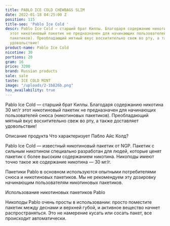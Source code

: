 ```yaml
---
title: PABLO ICE COLD CHEWBAGS SLIM
date: 2022-01-18 04:25:00 Z
position: 115
title-seo: 'Pablo Ice Cold '
descr: Pablo Ice Cold — старший брат Киллы. Благодаря содержанию никотина 30 мг/г
  этот никотиновый пакетик не предназначен для начинающих пользователей снюса (никотиновых
  пакетиков). Преобладающий мятный вкус восхитительно свеж во рту, а также доставляет
  удовольствие!
product-name: Pablo Ice Cold
nicotine: 30
portions: 20
gram: 16
price: 3200
brand: Russian products
sale: sale
taste: ICE COLD MINT
image: "/uploads/2-1b826b.png"
has_availability: true
---
```


Pablo Ice Cold — старший брат Киллы. Благодаря содержанию никотина 30 мг/г этот никотиновый пакетик не предназначен для начинающих пользователей снюса (никотиновых пакетиков). Преобладающий мятный вкус восхитительно свеж во рту, а также доставляет удовольствие!


Описание продукта
Что характеризует Пабло Айс Колд?

Pablo Ice Cold — известный никотиновый пакетик от NGP. Пакетик с сильным никотином специально разработан для людей, которые ценят пакетик с более высоким содержанием никотина. Никоподы имеют точно такое же содержание никотина — 30 мг/г.

Пакетики Pablo в основном используются опытными потребителями снюса и никотиновых пакетиков. Мы не рекомендуем эту дозировку начинающим пользователям никотиновых пакетиков.

Использование никотиновых пакетиков Pablo

Никоподы Pablo очень просты в использовании: просто поместите пакетик между деснами и верхней губой, и активное вещество начнет распространяться. Это не намерение кусать или сосать пакет, все происходит автоматически.